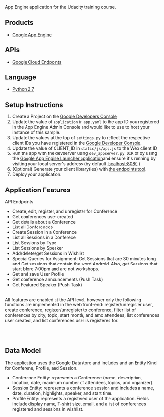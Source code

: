 App Engine application for the Udacity training course.

## Products
- [Google App Engine][1]

## APIs
- [Google Cloud Endpoints][3]

## Language
- [Python 2.7][2]

## Setup Instructions
1. Create a Project on the [Google Developers Console][4]
1. Update the value of `application` in `app.yaml` to the app ID you
   registered in the App Engine Admin Console and would like to use to host
   your instance of this sample.
1. Update the values at the top of `settings.py` to
   reflect the respective client IDs you have registered in the
   [Google Developer Console][4].
1. Update the value of CLIENT_ID in `static/js/app.js` to the Web client ID
1. Run the app with the devserver using `dev_appserver.py DIR` or by using the 
[Google App Engine Launcher application][5]and ensure it's running by visiting
 your local server's address (by default [localhost:8080][6].)
1. (Optional) Generate your client library(ies) with [the endpoints tool][7].
1. Deploy your application.

## Application Features
API Endpoints<br>
- Create, edit, register, and unregister for Conference <br>
- Get conferences user created <br>
- Get details about a Conference <br>
- List all Conferences <br>
- Create Session in a Conference <br>
- List all Sessions in a Conferece <br>
- List Sessions by Type <br>
- List Sessions by Speaker <br>
- Add/delete/get Sessions in Wishlist <br>
- Special Queries for Assignment: Get Sessions that are 30 minutes long and Get sessions that contain the word Android. Also, get Sessions that start bfore 7:00pm and are not workshops.<br>
- Get and save User Profile <br>
- Get conference announcements (Push Task) <br>
- Get Featured Speaker (Push Task) <br>
<br>
All features are enabled at the API level, however only the following functions are implemented in the web front-end: register/unregister user, create conference, register/unregister to conference, filter list of conferences by city, topic, start month, and amx attendees, list conferences user created, and list conferences user is registered for.

<br><br>
## Data Model
The application uses the Google Datastore and includes and an Entity Kind for Conferene, Profile, and Session. <br>
- Conference Entity: represents a Conference (name, description, location, 
date, maximum number of attendees, topics, and organizer). <br>
- Session Entity:  represents a conference session and includes a name, 
date, duration, highlights, speaker, and start time.<br>
- Profile Entity: represents a registered user of the application. Fields 
include display name, T-shirt size, email, and a list of conferences 
registered and sessions in wishlist. <br>


[1]: https://developers.google.com/appengine
[2]: http://python.org
[3]: https://developers.google.com/appengine/docs/python/endpoints/
[4]: https://console.developers.google.com/
[5]: https://cloud.google.com/appengine/downloads
[6]: https://localhost:8080/
[7]: https://developers.google.com/appengine/docs/python/endpoints/endpoints_tool
